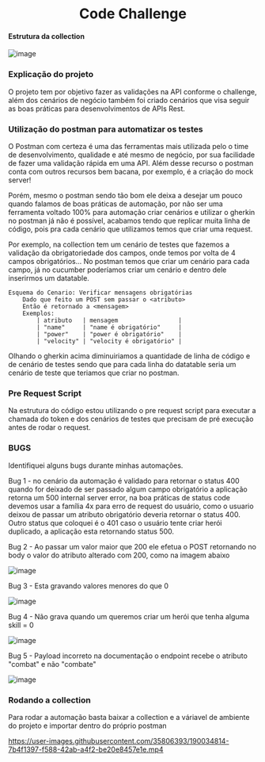 <h1 align="center">
    Code Challenge
</h1>



#### Estrutura da collection

![image](https://user-images.githubusercontent.com/35806393/190032212-97e3fbdb-5127-493b-b8e0-080c28946496.png)

### Explicação do projeto

O projeto tem por objetivo fazer as validações na API conforme o challenge, além dos cenários de negócio também foi criado cenários que visa seguir as boas práticas para desenvolvimentos de APIs Rest. 

### Utilização do postman para automatizar os testes

O Postman com certeza é uma das ferramentas mais utilizada pelo o time de desenvolvimento, qualidade e até mesmo de negócio, por sua facilidade de fazer uma validação rápida em uma API. Além desse recurso o postman conta com outros recursos bem bacana, por exemplo, é a criação do mock server!

Porém, mesmo o postman sendo tão bom ele deixa a desejar um pouco quando falamos de boas práticas de automação, por não ser uma ferramenta voltado 100% para automação criar cenários e utilizar o gherkin no postman já não é possível, acabamos tendo que replicar muita linha de código, pois pra cada cenário que utilizamos temos que criar uma request.

Por exemplo, na collection tem um cenário de testes que fazemos a validação da obrigatoriedade dos campos, onde temos por volta de 4 campos obrigatórios... No postman temos que criar um cenário para cada campo, já no cucumber poderíamos criar um cenário e dentro dele inserirmos um datatable. 
> 
```
Esquema do Cenario: Verificar mensagens obrigatórias
    Dado que feito um POST sem passar o <atributo>
    Então é retornado a <mensagem>
    Exemplos:
        | atributo   | mensagem                 | 
        | "name"     | "name é obrigatório"     |
        | "power"    | "power é obrigatório"    |
        | "velocity" | "velocity é obrigatório" |
```      
Olhando o gherkin acima diminuiriamos a quantidade de linha de código e de cenário de testes sendo que para cada linha do datatable seria um cenário de teste que teriamos que criar no postman.

### Pre Request Script
Na estrutura do código estou utilizando o pre request script para executar a chamada do token e dos cenários de testes que precisam de pré execução antes de rodar o request.

### BUGS
Identifiquei alguns bugs durante minhas automações.

Bug 1 - no cenário da automação é validado para retornar o status 400 quando for deixado de ser passado algum campo obrigatório a aplicação retorna um 500 internal server error, na boa práticas de status code devemos usar a família 4x para erro de request do usuário, como o usuario deixou de passar um atributo obrigatório deveria retornar o status 400. Outro status que coloquei é o 401 caso o usuário tente criar herói duplicado, a aplicação esta retornando status 500.

Bug 2 - Ao passar um valor maior que 200 ele efetua o POST retornando no body o valor do atributo alterado com 200, como na imagem abaixo

![image](https://user-images.githubusercontent.com/35806393/190021133-1ac6fac3-18eb-40ad-a4fa-44da377d5c9a.png)

Bug 3 - Esta gravando valores menores do que 0

![image](https://user-images.githubusercontent.com/35806393/190021172-55b0c1ce-a836-4759-b039-3a30debc447e.png)

Bug 4 - Não grava quando um queremos criar um herói que tenha alguma skill = 0

![image](https://user-images.githubusercontent.com/35806393/190021207-b449f33f-e1f6-4321-9701-c66c628de4da.png)
 
 Bug 5 - Payload incorreto na documentação o endpoint recebe o atributo "combat" e não "combate"

![image](https://user-images.githubusercontent.com/35806393/190021376-8a5d074e-a1a4-47bf-a0fc-6545cb951e13.png)

### Rodando a collection
Para rodar a automação basta baixar a collection e a váriavel de ambiente do projeto e importar dentro do próprio postman


https://user-images.githubusercontent.com/35806393/190034814-7b4f1397-f588-42ab-a4f2-be20e8457e1e.mp4
